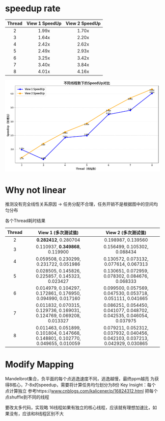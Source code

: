# speedup rate

| Thread |  View 1 SpeedUp | View 2 SpeedUp|
|:-------:|:-------:|:------:|
| 2      | 1.99x   | 1.70x |
| 3      | 1.64x   | 2.20x |
| 4      | 2.42x   | 2.62x |
| 5      | 2.49x   | 2.93x |
| 6      | 3.25x   | 3.42x |
| 7      | 3.40x   | 3.84x |
| 8      | 4.01x   | 4.16x |

![alt text](image.png)

# Why not linear
推测没有完全线性关系原因 -> 任务分配不合理，任务开销不是根据图中的空间均匀分布

各个Thread耗时结果

| Thread | View 1 (多次测试值)         | View 2 (多次测试值)         |
| :----: | :-------------------------: | :-------------------------: |
| 2      | **0.282412**, 0.280704         | 0.198987, 0.139560         |
| 3      | 0.110937, **0.349868**, 0.119900 | 0.156499, 0.105302, 0.088434 |
| 4      | 0.059508, 0.230299, 0.231722, 0.051986 | 0.130572, 0.073132, 0.077614, 0.067313 |
| 5      | 0.028505, 0.145826, 0.225857, 0.145323, 0.023427 | 0.130651, 0.072959, 0.078302, 0.084676, 0.068333 |
| 6      | 0.014979, 0.104297, 0.172861, 0.176950, 0.094990, 0.017160 | 0.099500, 0.057569, 0.047530, 0.053718, 0.051111, 0.041665 |
| 7      | 0.011832, 0.070315, 0.129736, 0.169031, 0.124769, 0.069208, 0.013327 | 0.086251, 0.054450, 0.041077, 0.048702, 0.042535, 0.046054, 0.037975 |
| 8      | 0.011463, 0.051899, 0.101804, 0.147668, 0.148801, 0.102770, 0.049655, 0.010059 | 0.079211, 0.052312, 0.037932, 0.040456, 0.042103, 0.037213, 0.042929, 0.030865 |

# Modify Mapping

Mandelbrot集合，负平面的每个点逃逸速度不同，逃逸越慢，最终ppm越亮
为获得8核心，7-8x的speedup，需要将计算任务均匀划分为8份
Key Insight：每个点计算独立
参考https://www.cnblogs.com/kalicener/p/16824312.html 把每个点shuffle到不同的线程

要改太多代码，实现略
16线程如果有独立的核心线程，应该就有理想加速比，如果没有，应该和8线程区别不大